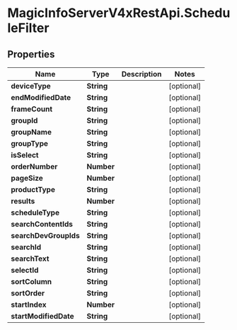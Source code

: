 # MagicInfoServerV4xRestApi.ScheduleFilter

## Properties
Name | Type | Description | Notes
------------ | ------------- | ------------- | -------------
**deviceType** | **String** |  | [optional] 
**endModifiedDate** | **String** |  | [optional] 
**frameCount** | **String** |  | [optional] 
**groupId** | **String** |  | [optional] 
**groupName** | **String** |  | [optional] 
**groupType** | **String** |  | [optional] 
**isSelect** | **String** |  | [optional] 
**orderNumber** | **Number** |  | [optional] 
**pageSize** | **Number** |  | [optional] 
**productType** | **String** |  | [optional] 
**results** | **Number** |  | [optional] 
**scheduleType** | **String** |  | [optional] 
**searchContentIds** | **String** |  | [optional] 
**searchDevGroupIds** | **String** |  | [optional] 
**searchId** | **String** |  | [optional] 
**searchText** | **String** |  | [optional] 
**selectId** | **String** |  | [optional] 
**sortColumn** | **String** |  | [optional] 
**sortOrder** | **String** |  | [optional] 
**startIndex** | **Number** |  | [optional] 
**startModifiedDate** | **String** |  | [optional] 


